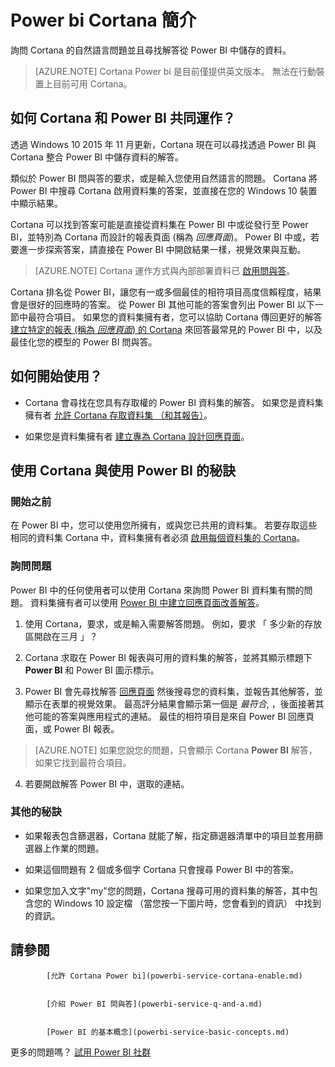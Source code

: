 <properties
   pageTitle="Power bi Cortana 簡介"
   description="使用 Power BI 的 Cortana 解答您的資料。 Cortana 啟動每個 Power BI 資料集，然後啟用 [Cortana 從行動裝置存取您的資料集。"
   services="powerbi"
   documentationCenter=""
   authors="mihart"  
   manager="mblythe"
   backup=""
   editor=""
   tags=""
   qualityFocus="no"
   qualityDate=""/>

<tags
   ms.service="powerbi"
   ms.devlang="NA"
   ms.topic="article"
   ms.tgt_pltfrm="NA"
   ms.workload="powerbi"
   ms.date="09/19/2016"
   ms.author="mihart"/>


# <a name="introduction-to-cortana-for-power-bi"></a>Power bi Cortana 簡介

詢問 Cortana 的自然語言問題並且尋找解答從 Power BI 中儲存的資料。

>[AZURE.NOTE]  Cortana Power bi 是目前僅提供英文版本。 無法在行動裝置上目前可用 Cortana。

## <a name="how-do-cortana-and-power-bi-work-together?"></a>如何 Cortana 和 Power BI 共同運作？

透過 Windows 10 2015 年 11 月更新，Cortana 現在可以尋找透過 Power BI 與 Cortana 整合 Power BI 中儲存資料的解答。

類似於 Power BI 問與答的要求，或是輸入您使用自然語言的問題。 Cortana 將 Power BI 中搜尋 Cortana 啟用資料集的答案，並直接在您的 Windows 10 裝置中顯示結果。   

Cortana 可以找到答案可能是直接從資料集在 Power BI 中或從發行至 Power BI，並特別為 Cortana 而設計的報表頁面 (稱為 *回應頁面*)。  Power BI 中或，若要進一步探索答案，請直接在 Power BI 中開啟結果一樣，視覺效果與互動。

>[AZURE.NOTE]  Cortana 運作方式與內部部署資料已 [啟用問與答](powerbi-service-q-and-a-direct-query.md)。

Cortana 排名從 Power BI，讓您有一或多個最佳的相符項目高度信賴程度，結果會是很好的回應時的答案。 從 Power BI 其他可能的答案會列出 Power BI 以下一節中最符合項目。 如果您的資料集擁有者，您可以協助 Cortana 傳回更好的解答 [建立特定的報表 (稱為 *回應頁面*) 的 Cortana](powerbi-service-cortana-desktop-entity-cards.md) 來回答最常見的 Power BI 中，以及最佳化您的模型的 Power BI 問與答。

## <a name="how-do-i-get-started?"></a>如何開始使用？

- Cortana 會尋找在您具有存取權的 Power BI 資料集的解答。 如果您是資料集擁有者 [允許 Cortana 存取資料集 （和其報告）](powerbi-service-cortana-enable.md)。  

- 如果您是資料集擁有者 [建立專為 Cortana 設計回應頁面](powerbi-service-cortana-desktop-entity-cards.md)。

## <a name="tips-for-using-power-bi-with-cortana"></a>使用 Cortana 與使用 Power BI 的秘訣

### <a name="before-you-begin"></a>開始之前

在 Power BI 中，您可以使用您所擁有，或與您已共用的資料集。 若要存取這些相同的資料集 Cortana 中，資料集擁有者必須 [啟用每個資料集的 Cortana](powerbi-service-cortana-enable.md)。  

### <a name="asking-questions"></a>詢問問題

Power BI 中的任何使用者可以使用 Cortana 來詢問 Power BI 資料集有關的問題。  資料集擁有者可以使用 [Power BI 中建立回應頁面改善解答](powerbi-service-cortana-desktop-entity-cards.md)。  

1. 使用 Cortana，要求，或是輸入需要解答問題。  例如，要求 「 多少新的存放區開啟在三月 」？

2. Cortana 求取在 Power BI 報表與可用的資料集的解答，並將其顯示標題下 **Power BI** 和 Power BI 圖示標示。

3. Power BI 會先尋找解答 [回應頁面](powerbi-service-cortana-desktop-entity-cards.md) 然後搜尋您的資料集，並報告其他解答，並顯示在表單的視覺效果。  最高評分結果會顯示第一個是 *最符合*, ，後面接著其他可能的答案與應用程式的連結。 最佳的相符項目是來自 Power BI 回應頁面，或 Power BI 報表。
  >[AZURE.NOTE] 如果您說您的問題，只會顯示 Cortana **Power BI** 解答，如果它找到最符合項目。  

4. 若要開啟解答 Power BI 中，選取的連結。


### <a name="other-tips"></a>其他的秘訣

-  如果報表包含篩選器，Cortana 就能了解，指定篩選器清單中的項目並套用篩選器上作業的問題。

- 如果這個問題有 2 個或多個字 Cortana 只會搜尋 Power BI 中的答案。

- 如果您加入文字"my"您的問題，Cortana 搜尋可用的資料集的解答，其中包含您的 Windows 10 設定檔 （當您按一下圖片時，您會看到的資訊） 中找到的資訊。

## <a name="see-also"></a>請參閱

            [允許 Cortana Power bi](powerbi-service-cortana-enable.md)


            [介紹 Power BI 問與答](powerbi-service-q-and-a.md)


            [Power BI 的基本概念](powerbi-service-basic-concepts.md)

更多的問題嗎？ 
            [試用 Power BI 社群](http://community.powerbi.com/)
